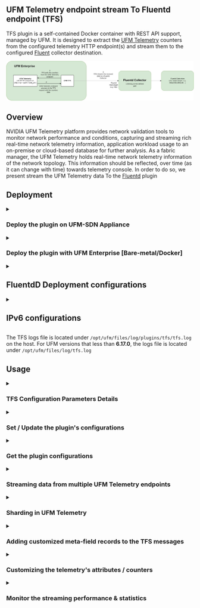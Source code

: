 UFM Telemetry endpoint stream To Fluentd endpoint (TFS)
--------------------------------------------------------


TFS plugin is a self-contained Docker container with REST API support, managed by UFM. It is designed to extract the [UFM Telemetry](https://docs.mellanox.com/category/ufmenterprise) counters from the configured telemetry HTTP endpoint(s) and stream them to the configured [Fluent](https://www.fluentd.org/) collector destination.

![image](TFS_Architecture.png)


Overview
--------------------------------------------------------

NVIDIA UFM Telemetry platform provides network validation tools to monitor network performance and conditions, capturing and streaming rich real-time network telemetry information, application workload usage to an on-premise or cloud-based database for further analysis.
As a fabric manager, the UFM Telemetry holds real-time network telemetry information of the network topology. This information should be reflected, over time (as it can change with time) towards telemetry console. In order to do so, we present stream the UFM Telemetry data To the [Fluentd](https://www.fluentd.org/) plugin



Deployment
--------------------------------------------------------

<details>
    <summary>
        <h3>Deploy the plugin on UFM-SDN Appliance</h3>
    </summary>


- Login as admin

- Run 


    ```bash
    enable
    ```

    ```bash
    config terminal
    ```
  

- Make sure that UFM is running


    ```bash
    show ufm status
    ```
    - If UFM is down then run it

        ```bash
        ufm start
        ```
  
- Make sure docker is running
  
    ```bash
    no docker shutdown
    ```
  
- Load the latest plugin's docker image
  - In case of HA, load the plugin on the standby node as well.
  - If your appliance is connected to the internet, you could simply run:
    ```bash
    docker pull mellanox/ufm-plugin-tfs
    ```
  - If your appliance is not connected to the internet, you need to load the image offline 
    - Use a machine that is connected to the internet to save the docker image 
      ```bash
      docker save mellanox/ufm-plugin-tfs:latest | gzip > ufm-plugin-tfs.tar.gz
      ```
    - Move the file to scp shared location that is accessible to the appliance.
    - Fetch the image to the appliance 
      ```bash
      image fetch scp://user@hostname/path-to-file/ufm-plugin-tfs.tar.gz
      ```
    - Load the image
      ```bash
      docker load ufm-plugin-tfs.tar.gz
      ```
- Enable & start the plugin 

    ```bash
    ufm plugin tfs add
    ```
    
    
- Check that the plugin is up and running with

    ```bash
    show ufm plugin
    ```

</details>



<details>
    <summary>
        <h3>Deploy the plugin with UFM Enterprise [Bare-metal/Docker] </h3>
    </summary>
    

- Load the latest plugin container
  - In case of HA, load the plugin on the standby node as well;
  - If your machine is connected to the internet, you could simply run:

    ```bash
    docker pull mellanox/ufm-plugin-tfs
    ```

      - If your UFM machine is not connected to the internet, you need to load the image offline 
        - Use a machine that is connected to the internet to save the docker image

          ```bash
          docker save mellanox/ufm-plugin-tfs:latest | gzip > ufm-plugin-tfs.tar.gz
          ```

        - Move the file to some shared location that is accessible to the UFM machine 
        - Load the image to UFM machine
          ```bash
          docker load -i < /[some-shared-location]/ufm-plugin-tfs.tar.gz
          ```
        
- Enable & start the plugin
    - UFM bare-metal installation:
    ```bash
    /opt/ufm/scripts/manage_ufm_plugins.sh add -p tfs
    ```

    - UFM docker installation:
    ```bash
    docker exec ufm /opt/ufm/scripts/manage_ufm_plugins.sh add -p tfs
    ```


- Check that plugin is up and running with
    - UFM bare-metal installation:
    ```bash
    /opt/ufm/scripts/manage_ufm_plugins.sh show
    ```

    - UFM docker installation:
    ```bash
    docker exec ufm /opt/ufm/scripts/manage_ufm_plugins.sh show
    ```    
</details>

<details>
<summary>

FluentdD Deployment configurations
--------------------------------------------------------

</summary>

- Pull the [Fluentd Docker](https://hub.docker.com/r/fluent/fluentd/) by running:

  ```bash
  docker pull fluent/fluentd
  ```
    
- Run the Fluentd docker by running:

  ```bash
  docker run -ti --rm --network host -v /tmp/fluentd:/fluentd/etc fluentd -c /fluentd/etc/fluentd.conf -v
  ```

* We provide [fluentd.conf](conf/fluentd.conf) as a fluentd configurations sample.
* TFS supports [FORWARD](https://docs.fluentd.org/input/forward) and [HTTP](https://docs.fluentd.org/input/http) protocols for sending the data to the Fluent destination. The **FORWARD** is the default protocol, to switch to the **HTTP** protocol, need to enable [streaming.compressed_streaming](conf/fluentd_telemetry_plugin.cfg#L15)

</details>

<details>
    <summary>

IPv6 configurations
--------------------------------------------------------        
</summary>

TFS supports streaming the data into the Fluent destination via the IPv6, you need to make sure that the Fluent is listening to the IPv6 interface by replacing [fluentd host address](conf/fluentd.conf#L4) (bind 0.0.0.0) with (bind ::)

</details>

The TFS logs file is located under `/opt/ufm/files/log/plugins/tfs/tfs.log` on the host. For UFM versions that less than **6.17.0**, the logs file is located under `/opt/ufm/files/log/tfs.log`

Usage
--------------------------------------------------------

<details>
    <summary>
        <h3>
            TFS Configuration Parameters Details
        </h3>
    </summary>

|                                    Parameter                                     | Required |                                                                                                                                   Description                                                                                                                                    |
|:--------------------------------------------------------------------------------:|:--------:|:--------------------------------------------------------------------------------------------------------------------------------------------------------------------------------------------------------------------------------------------------------------------------------:|
|          [fluentd-endpoint.host](conf/fluentd_telemetry_plugin.cfg#L7)           |   True   |                                                                                                                  Hostname or IPv4 or IPv6 for Fluentd endpoint                                                                                                                   |
|          [fluentd-endpoint.port](conf/fluentd_telemetry_plugin.cfg#L8)           |   True   |                                                                               Port for Fluentd endpoint [this port should be the port which is configured in [fluentd.conf](conf/fluentd.conf#L4)]                                                                               |
|         [fluentd-endpoint.timeout](conf/fluentd_telemetry_plugin.cfg#L9)         |   True   |                                                                                                         Timeout for Fluentd endpoint streaming [Default is 120 seconds]                                                                                                          |
|       [ufm-telemetry-endpoint.host](conf/fluentd_telemetry_plugin.cfg#L2)        |   True   |                                                                                                  Hostname or IPv4 or IPv6 for The UFM Telemetry Endpoint [Default is 127.0.0.1]                                                                                                  |
|       [ufm-telemetry-endpoint.port](conf/fluentd_telemetry_plugin.cfg#L3)        |   True   |                                                                                                              Port for The UFM Telemetry Endpoint [Default is 9001]                                                                                                               |
|        [ufm-telemetry-endpoint.url](conf/fluentd_telemetry_plugin.cfg#L4)        |   True   |                                                                                    URL for The UFM Telemetry Endpoint [Default is 'csv/metrics', for Prometheus format you can use 'metrics']                                                                                    |
|     [ufm-telemetry-endpoint.interval](conf/fluentd_telemetry_plugin.cfg#L13)     |   True   |                                                                                                                    Streaming interval [Default is 30 seconds]                                                                                                                    |
| [ufm-telemetry-endpoint.message_tag_name](conf/fluentd_telemetry_plugin.cfg#L10) |  False   |                                                                              Message Tag Name for Fluentd endpoint message [Default is the ufm-telemetry-endpoint.host:ufm-telemetry-endpoint.port]                                                                              |
|        [streaming.bulk_streaming](conf/fluentd_telemetry_plugin.cfg#L14)         |   True   |                                                                 if True all telemetry records will be streamed in one message; otherwise, each record will be streamed in a separated message [Default is True]                                                                  |
|     [streaming.compressed_streaming](conf/fluentd_telemetry_plugin.cfg#L15)      |   True   | if True, the streamed data will be sent gzipped json and you have to make sure to configure the FluentD receiver with the right configurations (Check the FluentdD Deployment configurations section); otherwise, the message will be sent plain text as json [Default is False] |
|    [streaming.stream_only_new_samples](conf/fluentd_telemetry_plugin.cfg#L16)    |   True   |                                                                                                    If True, the plugin will stream only the changed values [Default is True]                                                                                                     |
|            [streaming.enabled](conf/fluentd_telemetry_plugin.cfg#L17)            |   True   |                                                                                     If True, the streaming will be started once the required configurations have been set [Default is False]                                                                                     |
|       [logs-config.logs_file_name](conf/fluentd_telemetry_plugin.cfg#L20)        |   True   |                                                                                                                     Log file name [Default = '/log/tfs.log']                                                                                                                     |
|         [logs-config.logs_level](conf/fluentd_telemetry_plugin.cfg#L22)          |   True   |                                                                                                                                Default is 'INFO'                                                                                                                                 |
|      [logs-config.max_log_file_size](conf/fluentd_telemetry_plugin.cfg#L24)      |   True   |                                                                                                                Maximum log file size in Bytes [Default is 10 MB]                                                                                                                 |
|    [logs-config.log_file_backup_count](conf/fluentd_telemetry_plugin.cfg#L26)    |   True   |                                                                                                                Maximum number of backup log files [Default is 5]                                                                                                                 |

</details>

<details>
    <summary>
        <h3>Set / Update the plugin's configurations</h3>
    </summary>

The following REST API is provided to set the plugin's configurations:

   > METHOD: **_POST_**
   
   > URL: **_https://[HOST-IP]/ufmRest/plugin/tfs/conf_**

   cURL Example:
   ```curl
curl --location 'https://<UFM_IP>/ufmRest/plugin/tfs/conf' \
--header 'Content-Type: application/json' \
--data '{
    "fluentd-endpoint": {
        "host": "<FLUENT_RECIEVER_IP>",
        "port": 24224,
        "timeout": 120
    },
    "streaming": {
        "enabled": true,
        "stream_only_new_samples": false
    },
    "ufm-telemetry-endpoint": [
        {
            "host": "127.0.0.1",
            "interval": <COLLECTING_INTERVAL_SECONDS, e.g. 30>,
            "port": <TELEMETRY_HTTP_PORT, e.g. 9001>,
            "url": <TELEMETRY_CSET_URL, e.g. csv/metrics OR csv/cset/converted_enterprise>
        }
    ]
}' -k -u <UFM_USERNAME>:<UFM_PASSWORD>
   ```
   
   Full Payload Example:
   ```json
{
        "ufm-telemetry-endpoint": [{
            "host": "127.0.0.1",
            "url": "csv/metrics",
            "port": 9001,
            "interval": 30,
            "message_tag_name": "high_freq_endpoint"
        }],
        "fluentd-endpoint": {
            "host": "10.209.36.68",
            "port": 24226
        },
        "streaming": {
            "compressed_streaming": false,
            "bulk_streaming": true,
            "enabled": true,
            "stream_only_new_samples": true
        },
        "logs-config": {
            "log_file_backup_count": 5,
            "log_file_max_size": 10485760,
            "logs_file_name": "/log/tfs.log",
            "logs_level": "INFO"
        },
        "meta-fields":{
            "alias_node_description": "node_name",
            "alias_node_guid": "AID",
            "add_type":"csv"
        }
    }
   ```

</details>

<details>
    <summary>
       <h3>Get the plugin configurations</h3>
    </summary>

The following REST API is provided to get the current plugin's configurations:


   > METHOD: **_GET_**
   
   > URL: **_https://[HOST-IP]/ufmRest/plugin/tfs/conf_**

cURL Example:
   ```curl
    curl --location 'https://<UFM_IP>/ufmRest/plugin/tfs/conf' -k -u <UFM_USERNAME>:<UFM_PASSWORD>
   ```

Response Example:
   ```json
{
        "ufm-telemetry-endpoint": [{
            "host": "127.0.0.1",
            "url": "csv/metrics",
            "port": 9001,
            "interval": 30,
            "message_tag_name": "high_freq_endpoint"
        }],
        "fluentd-endpoint": {
            "host": "10.209.36.68",
            "port": 24226
        },
        "streaming": {
            "compressed_streaming": false,
            "bulk_streaming": true,
            "enabled": true,
            "stream_only_new_samples": true
        },
        "logs-config": {
            "log_file_backup_count": 5,
            "log_file_max_size": 10485760,
            "logs_file_name": "/log/tfs.log",
            "logs_level": "INFO"
        },
        "meta-fields":{
            "alias_node_description": "node_name",
            "alias_node_guid": "AID",
            "add_type":"csv"
        }
    }
   ```
    

</details>

<details>
    <summary>
        <h3>Streaming data from multiple UFM Telemetry endpoints</h3>
    </summary>

You can configure the TFS plugin to poll metrics from multiple endpoints. To do this, add the telemetry endpoint configurations using the conf API. 
Each added endpoint will have its own polling/streaming interval.

Payload example with multiple UFM Telemetry endpoints:

   ```json
{
        "ufm-telemetry-endpoint": [{
            "host": "127.0.0.1",
            "url": "csv/metrics",
            "port": 9001,
            "interval": 10,
            "message_tag_name": "high_freq_endpoint"
        },{
            "host": "127.0.0.1",
            "url": "csv/metrics",
            "port": 9002,
            "interval": 60,
            "message_tag_name": "low_freq_endpoint"
        }],
        "fluentd-endpoint": {
            "host": "10.209.36.68",
            "port": 24226
        }
    }
   ```

</details>

<details>
    <summary>
        <h3>Sharding in UFM Telemetry</h3>
    </summary>

The sharding functionality that is built into UFM telemetry, 
allows for efficient data polling from multiple telemetry metrics endpoints. 
This feature is particularly useful when dealing with large amounts of data or when operating in a network with limited bandwidth.

<h4>How To Utilize Sharding in TFS:</h4>

To use the sharding functionality, you need to add specific parameters to the URL of the configured telemetry endpoint.
These parameters include **num_shards**, **shard**, and **sharding_field**.

Here is a payload example of how to use these parameters with the TFS configurations payload:

   ```json
{
        "ufm-telemetry-endpoint": [{
            "host": "127.0.0.1",
            "url": "csv/xcset/ib_basic_debug?num_shards=3&shard=0&sharding_field=port_guid",
            "port": 9002,
            "interval": 120
        },{
            "host": "127.0.0.1",
            "url": "csv/xcset/ib_basic_debug?num_shards=3&shard=1&sharding_field=port_guid",
            "port": 9002,
            "interval": 120
        },{
            "host": "127.0.0.1",
            "url": "csv/xcset/ib_basic_debug?num_shards=3&shard=2&sharding_field=port_guid",
            "port": 9002,
            "interval": 120
        }],
        "fluentd-endpoint": {
            "host": "10.209.36.68",
            "port": 24226
        }
    }
   ```

In this example, the telemetry data is divided into three shards (`num_shards=3`), 
and each endpoint with a different shard (`shard=0`, `shard=1`, `shard=2`). 
The `sharding_field` parameter is used to specify the field on which the data is to be sharded.
In the provided example, `sharding_field` is set to `port_guid`. 
This means that the data is divided into shards based on the `port_guid` field. 
This field was chosen because it provides a convenient way to divide the data into distinct, non-overlapping shards.

<h4>Tuning the Sharding:</h4>

For optimal performance, it is recommended to tune the sharding so that a single shard transfers in about 10-15 seconds. This leaves plenty of overhead to avoid the telemetry's server timeout issues. 
You may need to experiment with the number of shards to achieve this. For instance, if your network is slow, you might need to increase the number of shards.

</details>

<details>
    <summary>
        <h3>Adding customized meta-field records to the TFS messages</h3>
    </summary>
   
   Meta-fields are custom fields that you can add to each record streamed through TFS. There are two types of meta-fields: Aliases and Constants.

        
**Aliases**
    Aliases allow you to rename an existing field in the record. To create an alias, specify the original field name and the new name you want to use. Note that aliases only work with fields that match the exact name specified.

 - **Syntax**

    > alias_originalFieldName=aliasName

 - **Example**
If you want to rename the field "node_guid" to "AID", you would use:

    > alias_node_guid=AID

**Constans**
    Constants let you add a new field with a fixed value to each record.

 - **Syntax**

    > add_newFieldName=constantValue

 - **Example**
To add a new field named "type" with the value "csv", you would use:

    > add_type=csv

**Payload configurations example**
    Here’s how you can define these meta-fields in the TFS configuration payload:
```json
{
    "meta-fields": {
        "alias_node_description": "node_name",
        "alias_node_guid": "AID",
        "add_type": "csv"
    }
}
```

**Expected output**

```json
{
      "timestamp": "1644411135311315",
      "source_id": "0xe41d2d030003e450",
      "node_guid": "e41d2d030003e450",
      "port_guid": "e41d2d030003e450",
      "port_num": "10",
      "node_description": "SwitchIB Mellanox Technologies",
      "node_name": "SwitchIB Mellanox Technologies",
      "AID": "e41d2d030003e450",
      "type": "csv"
}
```
</details>

<details>
    <summary>
        <h3>Customizing the telemetry's attributes / counters</h3>
    </summary>
You can customize which counters to stream and how they named using the REST API.

- Get the current attributes configurations by the following REST API:

   > METHOD: **_GET_**
   
   > URL: **_https://[UFM-IP]/ufmRest/plugin/tfs/conf/attributes_**

    cURL Example:
    ```curl
     curl --location 'https://<UFM_IP>/ufmRest/plugin/tfs/conf/attributes' -k -u <UFM_USERNAME>:<UFM_PASSWORD>
    ```
   
    Response Example:

    JSON contains all the attributes and their configurations:
   
    ```json
    { 
    "ExcessiveBufferOverrunErrorsExtended": {
        "enabled": true,
        "name": "ExcessiveBufferOverrunErrorsExtended"
     },
    "LinkDownedCounterExtended": {
        "enabled": true,
        "name": "LinkDownedCounterExtended"
     },
      "LinkErrorRecoveryCounterExtended": {
        "enabled": true,
        "name": "LinkErrorRecoveryCounterExtended"
     },
      "LocalLinkIntegrityErrorsExtended": {
        "enabled": true,
        "name": "LocalLinkIntegrityErrorsExtended"
     }
    }
    ```

- Update the streaming attributes configurations by the following REST API:

   > METHOD: **_POST_**
   
   > URL: **_https://[UFM-IP]/ufmRest/plugin/tfs/conf/attributes_**

   cURL Example:
   ```curl
    curl --location 'https://<UFM_IP>/ufmRest/plugin/tfs/conf/attributes' \
    --header 'Content-Type: application/json' \
    --data '{
         "ExcessiveBufferOverrunErrorsExtended": {
            "enabled": true,
            "name": "ExcBuffOverrunErrExt"
        },
        "LinkDownedCounterExtended": {
            "enabled": false
        },
        "LinkErrorRecoveryCounterExtended": {
            "enabled": true,
            "name": "linkErrRecCountExt"
        },
        "LocalLinkIntegrityErrorsExtended": {
            "enabled": true,
            "name": "localLinkIntErrExt"
        }
    }' -k -u <UFM_USERNAME>:<UFM_PASSWORD>       
    ```

|     Parameter     | Required |                         Description                          |
|:-----------------:|:--------:|:------------------------------------------------------------:|
| attribute.enabled |   True   | If True, the **attribute** will be part of the streamed data |
|  attribute.name   |   True   |   The name of the **attribute** in the streamed json data    |

* Changes to attribute configurations are applied automatically and will take effect during the next streaming period.

</details>

<details>
    <summary>
        <h3>Monitor the streaming performance & statistics</h3>
    </summary>

  Prometheus HTTP endpoint is provided, that contains metrics about the streaming performance & statistics for the last streaming period.

- Get the streaming performance statistics by the following API:

   > METHOD: **_GET_**
   
   > URL: **_https://[UFM-IP]/ufmRest/plugin/tfs/metrics_**
   
   Response: Text contains performance metrics for the last streaming interval in Prometheus format:
   
    ```text
    # HELP num_of_processed_counters_in_last_msg Number of processed counters/attributes in the last streaming interval
    # TYPE num_of_processed_counters_in_last_msg gauge
    num_of_processed_counters_in_last_msg{endpoint="10.209.36.68:9001/csv/xcset/ib_basic_debug"} 176.0
    num_of_processed_counters_in_last_msg{endpoint="10.209.36.67:9001/csv/xcset/ib_basic_debug"} 189.0
    # HELP num_of_streamed_ports_in_last_msg Number of processed ports in the last streaming interval
    # TYPE num_of_streamed_ports_in_last_msg gauge
    num_of_streamed_ports_in_last_msg{endpoint="10.209.36.68:9001/csv/xcset/ib_basic_debug"} 6.0
    num_of_streamed_ports_in_last_msg{endpoint="10.209.36.67:9001/csv/xcset/ib_basic_debug"} 4.0
    # HELP streaming_time_seconds Time period for last streamed message in seconds
    # TYPE streaming_time_seconds gauge
    streaming_time_seconds{endpoint="10.209.36.68:9001/csv/xcset/ib_basic_debug"} 0.064626
    streaming_time_seconds{endpoint="10.209.36.67:9001/csv/xcset/ib_basic_debug"} 0.025279
    # HELP telemetry_expected_response_size_bytes Expected size of the last received telemetry response in bytes
    # TYPE telemetry_expected_response_size_bytes gauge
    telemetry_expected_response_size_bytes{endpoint="10.209.36.68:9001/csv/xcset/ib_basic_debug"} 5156.0
    telemetry_expected_response_size_bytes{endpoint="10.209.36.67:9001/csv/xcset/ib_basic_debug"} 4726.0
    # HELP telemetry_received_response_size_bytes Actual size of the last received telemetry response in bytes
    # TYPE telemetry_received_response_size_bytes gauge
    telemetry_received_response_size_bytes{endpoint="10.209.36.68:9001/csv/xcset/ib_basic_debug"} 5156.0
    telemetry_received_response_size_bytes{endpoint="10.209.36.67:9001/csv/xcset/ib_basic_debug"} 4726.0
    # HELP telemetry_response_time_seconds Response time of the last telemetry request in seconds
    # TYPE telemetry_response_time_seconds gauge
    telemetry_response_time_seconds{endpoint="10.209.36.68:9001/csv/xcset/ib_basic_debug"} 0.028893
    telemetry_response_time_seconds{endpoint="10.209.36.67:9001/csv/xcset/ib_basic_debug"} 0.07777
    # HELP telemetry_response_process_time_seconds Processing time of the last received telemetry response in seconds
    # TYPE telemetry_response_process_time_seconds gauge
    telemetry_response_process_time_seconds{endpoint="10.209.36.68:9001/csv/xcset/ib_basic_debug"} 0.00455
    telemetry_response_process_time_seconds{endpoint="10.209.36.67:9001/csv/xcset/ib_basic_debug"} 0.003142
    ```


    |                Attribute                |                            Description                             |
    |:---------------------------------------:|:------------------------------------------------------------------:|
    |    num_of_streamed_ports_in_last_msg    |        # of processed ports in the last streaming interval         |
    |  num_of_processed_counters_in_last_msg  | # of processed counters/attributes in the last streaming interval  |
    |         streaming_time_seconds          |          Time period for last streamed message in seconds          |
    | telemetry_expected_response_size_bytes  |   Expected size of the last recivied telemetry response in bytes   |
    | telemetry_received_response_size_bytes  |    Actual size of the last recivied telemetry response in bytes    |
    |     telemetry_response_time_seconds     |       Response time of the last telemetry request in seconds       |
    | telemetry_response_process_time_seconds | Processing time of the last recivied telemetry response in seconds |

The below charts present the total processing and streaming time for various sets of ports & counters does not include the real telemetry response time for requesting the data:

![image](TFS_streaming_time_for_31counters.png)

![image](TFS_streaming_time_for_195counters.png)

</details>
